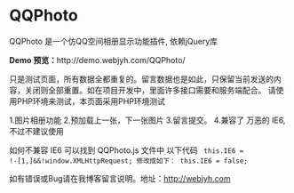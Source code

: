 QQPhoto
=========

<p>QQPhoto 是一个仿QQ空间相册显示功能插件, 依赖jQuery库</p>
<p><strong>Demo 预览：</strong>http://demo.webjyh.com/QQPhoto/</p>

只是测试页面，所有数据全都重复的。留言数据也是如此，只保留当前发送的内容，关闭则全部重置。如在项目开发中，里面许多接口需要和服务端配合。
请使用PHP环境来测试，本页面采用PHP环境测试

1.图片相册功能
2.预加载上一张，下一张图片
3.留言提交。
4.兼容了 万恶的 IE6, 不过不建议使用

如何不兼容 IE6 可以找到 QQPhoto.js 文件中 以下代码
<code>
	this.IE6 = !-[1,]&&!window.XMLHttpRequest;
	修改成如下：
	this.IE6 = false;
</code>

如有错误或Bug请在我博客留言说明。地址：http://webjyh.com